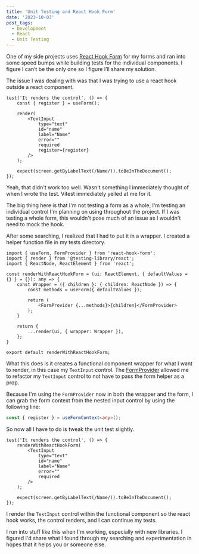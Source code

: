 ```yaml
---
title: 'Unit Testing and React Hook Form'
date: '2023-10-03'
post_tags:
  - Development
  - React
  - Unit Testing
---
```


One of my side projects uses [React Hook Form](https://react-hook-form.com/) for my forms and ran into some speed bumps while building tests for the individual components. I figure I can’t be the only one so I figure I’ll share my solution.
<!-- excerpt -->

The issue I was dealing with was that I was trying to use a react hook outside a react component.

```tsx TextInput.test.tsx
test('It renders the control', () => {
    const { register } = useForm();

    render(
        <TextInput
            type="text"
            id="name"
            label="Name"
            error=""
            required
            register={register}
        />
    );

    expect(screen.getByLabelText(/Name/)).toBeInTheDocument();
});
```

Yeah, that didn't work too well. Wasn't something I immediately thought of when I wrote the test. Vitest immediately yelled at me for it.

The big thing here is that I'm not testing a form as a whole, I'm testing an individual control I'm planning on using throughout the project. If I was testing a whole form, this wouldn't pose much of an issue as I wouldn't need to mock the hook.

After some searching, I realized that I had to put it in a wrapper. I created a helper function file in my tests directory.

```tsx renderWithReactHookForm.tsx
import { useForm, FormProvider } from 'react-hook-form';
import { render } from '@testing-library/react';
import { ReactNode, ReactElement } from 'react';

const renderWithReactHookForm = (ui: ReactElement, { defaultValues = {} } = {}): any => {
    const Wrapper = ({ children }: { children: ReactNode }) => {
        const methods = useForm({ defaultValues });

        return (
            <FormProvider {...methods}>{children}</FormProvider>
        );
    }

    return {
        ...render(ui, { wrapper: Wrapper }),
    };
}

export default renderWithReactHookForm;
```

What this does is it creates a functional component wrapper for what I want to render, in this case my `TextInput` control. The [FormProvider](https://react-hook-form.com/docs/formprovider) allowed me to refactor my `TextInput` control to not have to pass the form helper as a prop.

Because I'm using the `FormProvider` now in both the wrapper and the form, I can grab the form context from the nested input control by using the following line:

```ts
const { register } = useFormContext<any>();
```

So now all I have to do is tweak the unit test slightly.

```tsx TextInput.test.tsx
test('It renders the control', () => {
    renderWithReactHookForm(
        <TextInput
            type="text"
            id="name"
            label="Name"
            error=""
            required
        />
    );

    expect(screen.getByLabelText(/Name/)).toBeInTheDocument();
});
```

I render the `TextInput` control within the functional component so the react hook works, the control renders, and I can continue my tests.

I run into stuff like this when I'm working, especially with new libraries. I figured I'd share what I found through my searching and experimentation in hopes that it helps you or someone else.